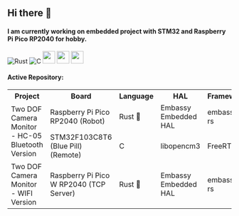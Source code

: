 ## Hi there 👋
#### I am currently working on embedded project with STM32 and Raspberry Pi Pico RP2040 for hobby. 
![Rust](https://img.shields.io/badge/rust-%23000000.svg?style=for-the-badge&logo=rust&logoColor=white)
![C](https://img.shields.io/badge/c-%2300599C.svg?style=for-the-badge&logo=c&logoColor=white)
<img src ="https://user-images.githubusercontent.com/32474027/105848287-1c024f00-6022-11eb-8a6f-6bdae761b44d.jpg" height=28)>
<img src ="https://substackcdn.com/image/fetch/f_auto,q_auto:good,fl_progressive:steep/https%3A%2F%2Fbucketeer-e05bbc84-baa3-437e-9518-adb32be77984.s3.amazonaws.com%2Fpublic%2Fimages%2F8b0afbee-2dcd-4ab4-8cb9-659a0fabc755_359x198.png" height=28)>
<img src ="https://m.media-amazon.com/images/S/abs-image-upload-na/d/AmazonStores/A1F83G8C2ARO7P/4087e55f2f303ebc54d6fa96c58fe3cc.w980.h290._CR0%2C47%2C980%2C196_SX980_.jpg" height=28)>

<!---
<br><br><img src="https://github-readme-stats.vercel.app/api/top-langs/?username=tutla53&layout=compact&theme=github_dark&hide=Makefile,CMake,RPC&size_weight=0.5&count_weight=0.5" align="center"/>
-->

#### Active Repository:
<table>
<tr> 
  <th> Project </th> 
  <th> Board</th> 
  <th> Language</th> 
  <th> HAL</th> 
  <th> Framework</th> 
  <th> Repository</th> 
</tr>
<tr> 
  <td rowspan = "2"> Two DOF Camera Monitor - HC-05 Bluetooth Version</td> 
  <td> Raspberry Pi Pico RP2040 (Robot) </td>
  <td> Rust 🦀           </td>
  <td> Embassy Embedded HAL  </td>
  <td> embassy-rs   </td> 
  <td rowspan="2"> <a href= https://github.com/tutla53/camera-monitor-robot>camera-monitor-robot</a>   </td>
</tr>
<tr>
  <td> STM32F103C8T6 (Blue Pill) (Remote) </td> 
  <td> C         </td> 
  <td> libopencm3   </td> 
  <td> FreeRTOS </td> 
  </tr>
<tr> 
  <td> Two DOF Camera Monitor - WIFI Version     </td> 
  <td> Raspberry Pi Pico W RP2040 (TCP Server) </td> 
  <td> Rust 🦀           </td>
  <td> Embassy Embedded HAL  </td>
  <td> embassy-rs   </td> 
  <td> <a href="https://github.com/tutla53/pico-w-tcp">pico-w-tcp</a>   </td> 
</tr>
</table>

<!---
<table>
<tr> <th> Board                                   </th> <th> Language    </th> <th> HAL                    </th> <th> Framework  </th> <th> Template Repository           </th> </tr>
<tr> <td> STM32F103C8T6 (Blue Pill)               </td> <td> C           </td> <td> libopencm3             </td> <td> FreeRTOS   </td> <td> <a href="https://github.com/tutla53/stm32f1-c-template">stm32f1-c-template</a>   </td> </tr>
<tr> <td rowspan = "2"> Raspberry Pi Pico RP2040  </td> <td> C           </td> <td> Raspberry Pi Pico SDK  </td> <td> FreeRTOS   </td> <td> <a href=https://github.com/tutla53/rp2040>rp2040-c</a>   </td></tr>
<tr>                                               <td> Rust 🦀         </td> <td> Embassy Embedded HAL   </td> <td> embassy-rs </td> <td> <a href="https://github.com/tutla53/rp2040-rust">rp2040-rust</a>   </td></tr>
</table>


#### Current Project:

- [Bluetooth 2 DOF Camera Monitor](https://github.com/tutla53/camera-monitor-robot) &#8594; Raspberry Pi Pico RP2040 & STM32F103C8T6 Blue Pill (ongoing)
- [Wireless 2 DOF Camera Monitor](https://github.com/tutla53/pico-w-tcp.git) &#8594; Raspberry Pi Pico W RP2040 via TCP Server (ongoing)
-->
